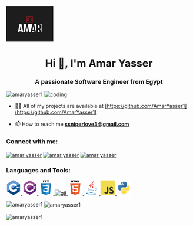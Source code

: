 ![logo](https://github.com/AmarYasser1/AmarYasser1/blob/main/Screenshot%202024-04-29%20234940.png)
<h1 align="center">Hi 👋, I'm Amar Yasser</h1>
<h3 align="center">A passionate Software Engineer from Egypt</h3>

<img align="right" alt="coding" width="400" src="https://user-images.githubusercontent.com/55389276/140866485-8fb1c876-9a8f-4d6a-98dc-08c4981eaf70.gif">

<p align="left"> <img src="https://komarev.com/ghpvc/?username=amaryasser1&label=Profile%20views&color=0e75b6&style=flat" alt="amaryasser1" /> </p>

- 👨‍💻 All of my projects are available at [https://github.com/AmarYasser1](https://github.com/AmarYasser1)

- 📫 How to reach me **ssniperlove3@gmail.com**

<h3 align="left">Connect with me:</h3>
<p align="left">
<a href="https://linkedin.com/in/amar yasser" target="blank"><img align="center" src="https://raw.githubusercontent.com/rahuldkjain/github-profile-readme-generator/master/src/images/icons/Social/linked-in-alt.svg" alt="amar yasser" height="30" width="40" /></a>
<a href="https://fb.com/amar yasser" target="blank"><img align="center" src="https://raw.githubusercontent.com/rahuldkjain/github-profile-readme-generator/master/src/images/icons/Social/facebook.svg" alt="amar yasser" height="30" width="40" /></a>
<a href="https://discord.gg/amar yasser" target="blank"><img align="center" src="https://raw.githubusercontent.com/rahuldkjain/github-profile-readme-generator/master/src/images/icons/Social/discord.svg" alt="amar yasser" height="30" width="40" /></a>
</p>

<h3 align="left">Languages and Tools:</h3>
<p align="left"> <a href="https://www.w3schools.com/cpp/" target="_blank" rel="noreferrer"> <img src="https://raw.githubusercontent.com/devicons/devicon/master/icons/cplusplus/cplusplus-original.svg" alt="cplusplus" width="40" height="40"/> </a> <a href="https://www.w3schools.com/cs/" target="_blank" rel="noreferrer"> <img src="https://raw.githubusercontent.com/devicons/devicon/master/icons/csharp/csharp-original.svg" alt="csharp" width="40" height="40"/> </a> <a href="https://www.w3schools.com/css/" target="_blank" rel="noreferrer"> <img src="https://raw.githubusercontent.com/devicons/devicon/master/icons/css3/css3-original-wordmark.svg" alt="css3" width="40" height="40"/> </a> <a href="https://git-scm.com/" target="_blank" rel="noreferrer"> <img src="https://www.vectorlogo.zone/logos/git-scm/git-scm-icon.svg" alt="git" width="40" height="40"/> </a> <a href="https://www.w3.org/html/" target="_blank" rel="noreferrer"> <img src="https://raw.githubusercontent.com/devicons/devicon/master/icons/html5/html5-original-wordmark.svg" alt="html5" width="40" height="40"/> </a> <a href="https://www.java.com" target="_blank" rel="noreferrer"> <img src="https://raw.githubusercontent.com/devicons/devicon/master/icons/java/java-original.svg" alt="java" width="40" height="40"/> </a> <a href="https://developer.mozilla.org/en-US/docs/Web/JavaScript" target="_blank" rel="noreferrer"> <img src="https://raw.githubusercontent.com/devicons/devicon/master/icons/javascript/javascript-original.svg" alt="javascript" width="40" height="40"/> </a> <a href="https://www.python.org" target="_blank" rel="noreferrer"> <img src="https://raw.githubusercontent.com/devicons/devicon/master/icons/python/python-original.svg" alt="python" width="40" height="40"/> </a> </p>

<p><img align="left" src="https://github-readme-stats.vercel.app/api/top-langs?username=amaryasser1&show_icons=true&locale=en&layout=compact" alt="amaryasser1" /></p>

<p>&nbsp;<img align="center" src="https://github-readme-stats.vercel.app/api?username=amaryasser1&show_icons=true&locale=en" alt="amaryasser1" /></p>

<p><img align="center" src="https://github-readme-streak-stats.herokuapp.com/?user=amaryasser1&" alt="amaryasser1" /></p>
